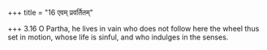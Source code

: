 +++
title = "16 एवम् प्रवर्तितम्"

+++
3.16 O Partha, he lives in vain who does not follow here the wheel thus
set in motion, whose life is sinful, and who indulges in the senses.
